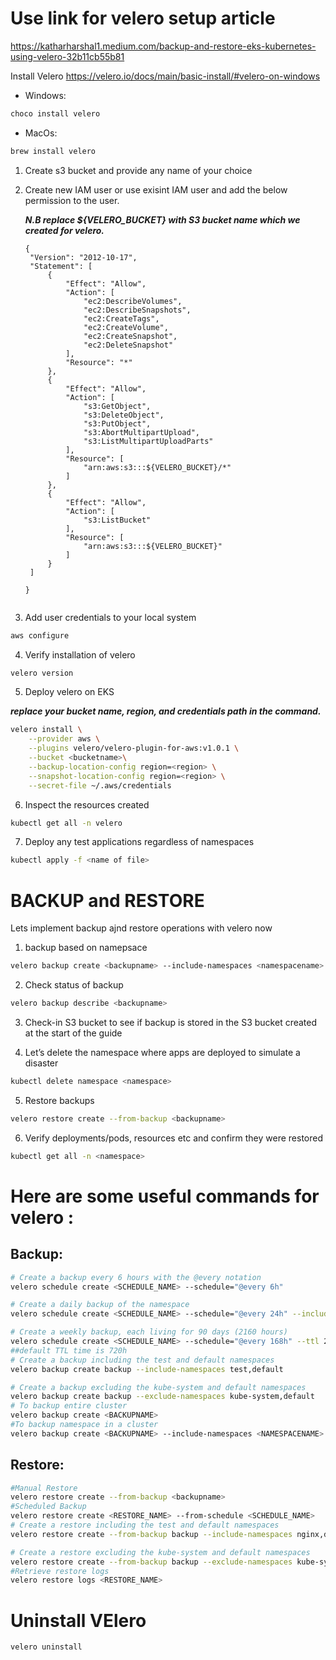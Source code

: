 # Use link for velero setup article 
https://katharharshal1.medium.com/backup-and-restore-eks-kubernetes-using-velero-32b11cb55b81

Install Velero https://velero.io/docs/main/basic-install/#velero-on-windows 
- Windows:

```bash
choco install velero
```

- MacOs:
 
```bash
brew install velero
```

1. Create s3 bucket and provide any name of your choice

2. Create new IAM user or use exisint IAM user and add the below permission to the user.

   ***N.B replace ${VELERO_BUCKET} with S3 bucket name which we created for velero.***

   ```
   {
    "Version": "2012-10-17",
    "Statement": [
        {
            "Effect": "Allow",
            "Action": [
                "ec2:DescribeVolumes",
                "ec2:DescribeSnapshots",
                "ec2:CreateTags",
                "ec2:CreateVolume",
                "ec2:CreateSnapshot",
                "ec2:DeleteSnapshot"
            ],
            "Resource": "*"
        },
        {
            "Effect": "Allow",
            "Action": [
                "s3:GetObject",
                "s3:DeleteObject",
                "s3:PutObject",
                "s3:AbortMultipartUpload",
                "s3:ListMultipartUploadParts"
            ],
            "Resource": [
                "arn:aws:s3:::${VELERO_BUCKET}/*"
            ]
        },
        {
            "Effect": "Allow",
            "Action": [
                "s3:ListBucket"
            ],
            "Resource": [
                "arn:aws:s3:::${VELERO_BUCKET}"
            ]
        }
    ]

   }


3. Add user credentials to your local system

```bash
aws configure
```

4. Verify installation of velero

```bash
velero version
```

5. Deploy velero on EKS 

***replace your bucket name, region, and credentials path in the command.***

```bash
velero install \
    --provider aws \
    --plugins velero/velero-plugin-for-aws:v1.0.1 \
    --bucket <bucketname>\
    --backup-location-config region=<region> \
    --snapshot-location-config region=<region> \
    --secret-file ~/.aws/credentials
```

6. Inspect the resources created

```bash
kubectl get all -n velero
```

7. Deploy any test applications regardless of namespaces

```bash
kubectl apply -f <name of file>
```

# BACKUP and RESTORE

Lets implement backup ajnd restore operations with velero now

1. backup based on namepsace

```bash
velero backup create <backupname> --include-namespaces <namespacename>
```
2. Check status of backup

```bash
velero backup describe <backupname>
```

3. Check-in S3 bucket to see if backup is stored in the S3 bucket created at the start of the guide

4. Let’s delete the namespace where apps are deployed to simulate a disaster

```bash
kubectl delete namespace <namespace>
```

5. Restore backups

```bash
velero restore create --from-backup <backupname>
```

6. Verify deployments/pods, resources etc and confirm they were restored

```bash
kubectl get all -n <namespace>
```


# Here are some useful commands for velero :
## Backup:

```bash
# Create a backup every 6 hours with the @every notation
velero schedule create <SCHEDULE_NAME> --schedule="@every 6h"

# Create a daily backup of the namespace
velero schedule create <SCHEDULE_NAME> --schedule="@every 24h" --include-namespaces <namspacename>

# Create a weekly backup, each living for 90 days (2160 hours)
velero schedule create <SCHEDULE_NAME> --schedule="@every 168h" --ttl 2160h0m0s     
##default TTL time is 720h
# Create a backup including the test and default namespaces
velero backup create backup --include-namespaces test,default

# Create a backup excluding the kube-system and default namespaces
velero backup create backup --exclude-namespaces kube-system,default
# To backup entire cluster
velero backup create <BACKUPNAME>
#To backup namespace in a cluster
velero backup create <BACKUPNAME> --include-namespaces <NAMESPACENAME>

```

## Restore:

```bash
#Manual Restore
velero restore create --from-backup <backupname>
#Scheduled Backup
velero restore create <RESTORE_NAME> --from-schedule <SCHEDULE_NAME>
# Create a restore including the test and default namespaces
velero restore create --from-backup backup --include-namespaces nginx,default

# Create a restore excluding the kube-system and default namespaces
velero restore create --from-backup backup --exclude-namespaces kube-system,default
#Retrieve restore logs
velero restore logs <RESTORE_NAME>
```


# Uninstall VElero

```bash
velero uninstall
```